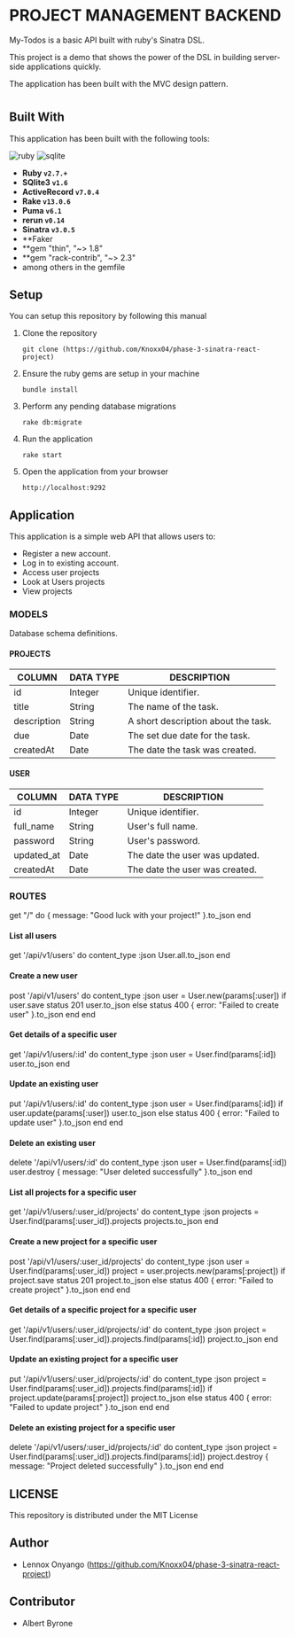 

# PROJECT MANAGEMENT BACKEND
My-Todos is a basic API built with ruby's Sinatra DSL. 

This project is a demo that shows the power of the DSL in building server-side applications quickly.

The application has been built with the MVC design pattern.

#

## Built With
This application has been built with the following tools:

![ruby](https://img.shields.io/badge/Ruby-CC342D?style=for-the-badge&logo=ruby&logoColor=white)
![sqlite](https://img.shields.io/badge/SQLite-07405E?style=for-the-badge&logo=sqlite&logoColor=white)



- **Ruby `v2.7.+`**
- **SQlite3 `v1.6`**
- **ActiveRecord `v7.0.4`**
- **Rake `v13.0.6`**
- **Puma `v6.1`**
- **rerun `v0.14`**
- **Sinatra `v3.0.5`**
- **Faker
- **gem "thin", "~> 1.8"
- **gem "rack-contrib", "~> 2.3"
- among others in the gemfile

## Setup
You can setup this repository by following this manual

1. Clone the repository
    ```{shell}
   git clone (https://github.com/Knoxx04/phase-3-sinatra-react-project)
   ```
2. Ensure the ruby gems are setup in your machine
    ```{shell}
   bundle install
   ```
3. Perform any pending database migrations
   ```{shell}
   rake db:migrate
   ```
4. Run the application
    ```{shell}
    rake start
    ```
5. Open the application from your browser
    ```
   http://localhost:9292
   ```
   
## Application
This application is a simple web API that allows users to:

- Register a new account.
- Log in to existing account.
- Access user projects
- Look at Users projects
- View projects


### MODELS
Database schema definitions.

#### PROJECTS

| COLUMN      | DATA TYPE                                       | DESCRIPTION                         | 
|-------------|-------------------------------------------------|-------------------------------------|
| id          | Integer                                         | Unique identifier.                  |
| title       | String                                          | The name of the task.               |
| description | String                                          | A short description about the task. |
| due         | Date                                            | The set due date for the task.      |
| createdAt   | Date                                            | The date the task was created.      


#### USER
| COLUMN        | DATA TYPE | DESCRIPTION                           | 
|---------------|-----------|---------------------------------------|
| id            | Integer   | Unique identifier.                    |
| full_name     | String    | User's full name.                     |
| password      | String    | User's password. |
| updated_at    | Date      | The date the user was updated.        |
| createdAt     | Date      | The date the user was created.        |


### ROUTES

 
  get "/" do
    { message: "Good luck with your project!" }.to_json
  end

  #### List all users
  get '/api/v1/users' do
    content_type :json
    User.all.to_json
  end

  #### Create a new user
  post '/api/v1/users' do
    content_type :json
    user = User.new(params[:user])
    if user.save
      status 201
      user.to_json
    else
      status 400
      { error: "Failed to create user" }.to_json
    end
  end

  #### Get details of a specific user
  get '/api/v1/users/:id' do
    content_type :json
    user = User.find(params[:id])
    user.to_json
  end

  #### Update an existing user
  put '/api/v1/users/:id' do
    content_type :json
    user = User.find(params[:id])
    if user.update(params[:user])
      user.to_json
    else
      status 400
      { error: "Failed to update user" }.to_json
    end
  end

  #### Delete an existing user
  delete '/api/v1/users/:id' do
    content_type :json
    user = User.find(params[:id])
    user.destroy
    { message: "User deleted successfully" }.to_json
  end

  #### List all projects for a specific user
  get '/api/v1/users/:user_id/projects' do
    content_type :json
    projects = User.find(params[:user_id]).projects
    projects.to_json
  end

  #### Create a new project for a specific user
  post '/api/v1/users/:user_id/projects' do
    content_type :json
    user = User.find(params[:user_id])
    project = user.projects.new(params[:project])
    if project.save
      status 201
      project.to_json
    else
      status 400
      { error: "Failed to create project" }.to_json
    end
  end

  #### Get details of a specific project for a specific user
  get '/api/v1/users/:user_id/projects/:id' do
    content_type :json
    project = User.find(params[:user_id]).projects.find(params[:id])
    project.to_json
  end

  #### Update an existing project for a specific user
  put '/api/v1/users/:user_id/projects/:id' do
    content_type :json
    project = User.find(params[:user_id]).projects.find(params[:id])
    if project.update(params[:project])
      project.to_json
    else
      status 400
      { error: "Failed to update project" }.to_json
    end
  end

  #### Delete an existing project for a specific user
  delete '/api/v1/users/:user_id/projects/:id' do
    content_type :json
    project = User.find(params[:user_id]).projects.find(params[:id])
    project.destroy
    { message: "Project deleted successfully" }.to_json
  end
end





## LICENSE
This repository is distributed under the MIT License

## Author

- Lennox Onyango (https://github.com/Knoxx04/phase-3-sinatra-react-project)

## Contributor

- Albert Byrone